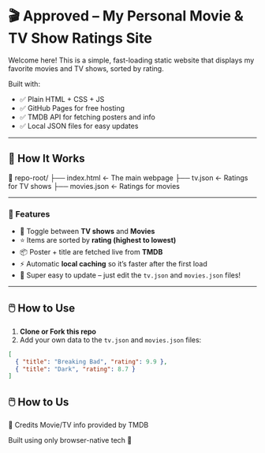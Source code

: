 # 🎬 Approved – My Personal Movie & TV Show Ratings Site

Welcome here! This is a simple, fast-loading static website that displays my favorite movies and TV shows, sorted by rating.

Built with:
- ✅ Plain HTML + CSS + JS
- ✅ GitHub Pages for free hosting
- ✅ TMDB API for fetching posters and info
- ✅ Local JSON files for easy updates

---

## 🔧 How It Works
📁 repo-root/ 
├── index.html ← The main webpage 
├── tv.json ← Ratings for TV shows 
├── movies.json ← Ratings for movies

---

### 🎯 Features

- 🔁 Toggle between **TV shows** and **Movies**
- ⭐ Items are sorted by **rating (highest to lowest)**
- 📦 Poster + title are fetched live from **TMDB**
- ⚡ Automatic **local caching** so it’s faster after the first load
- 📝 Super easy to update – just edit the `tv.json` and `movies.json` files!

---

## 🖱️ How to Use

1. **Clone or Fork this repo**
2. Add your own data to the `tv.json` and `movies.json` files:

```json
[
  { "title": "Breaking Bad", "rating": 9.9 },
  { "title": "Dark", "rating": 8.7 }
]
```


## 🖱️ How to Us
🧠 Credits
Movie/TV info provided by TMDB

Built using only browser-native tech 💪